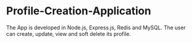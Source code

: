 # Profile-Creation-Application
The App is developed in Node.js, Express.js, Redis and MySQL. The user can create, update, view and soft delete its profile.
